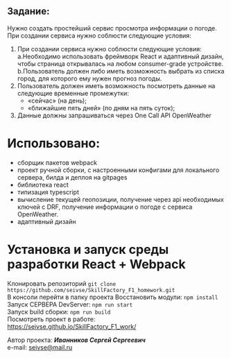 ## Задание:
Нужно создать простейший сервис просмотра информации о погоде.
При создании сервиса нужно соблюсти следующие условия:

1. При создании сервиса нужно соблюсти следующие условия:
   a.Необходимо использовать фреймворк React и адаптивный дизайн, чтобы страница открывалась на любом consumer-grade устройстве.
   b.Пользователь должен либо иметь возможность выбрать из списка город, для которого ему нужен прогноз погоды.
2. Пользователь должен иметь возможность посмотреть данные на следующие временные промежутки: 
   - «сейчас» (на день);
   - «ближайшие пять дней» (по дням на пять суток);
3. Данные должны запрашиваться через One Call API OpenWeather


# Использовано:
- сборщик пакетов webpack
- проект ручной сборки, с настроенными конфигами для локального сервера, билда и деплоя на gitpages
- библиотека react
- типизация typescript
- вычисление текущей геопозиции, получение через api необходимых ключей
с DRF, получение информации о погоде с сервиса OpenWeather.
- адаптивный дизайн


# Установка и запуск среды разработки React + Webpack
Клонировать репозиторий `git clone https://github.com/seivse/SkillFactory_F1_homework.git`  
В консоли перейти в папку проекта
Восстановить модули: `npm install`   
Запуск СЕРВЕРА DevServer: `npm run start`  
Запуск build сборки: `npm run build`  
Посмотреть проект в работе:
https://seivse.github.io/SkillFactory_F1_work/



Автор проекта: ***Иванников Сергей Сергеевич***  
e-mail: seivse@mail.ru
 
